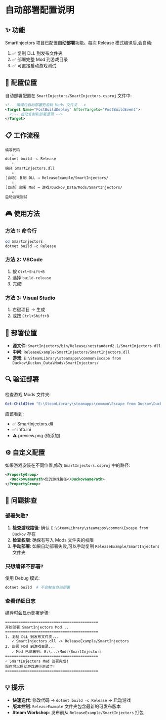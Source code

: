 # 自动部署配置说明

## ✨ 功能

SmartInjectors 项目已配置**自动部署**功能。每次 Release 模式编译后,会自动:

1. ✅ 复制 DLL 到发布文件夹
2. ✅ 部署完整 Mod 到游戏目录
3. ✅ 可直接启动游戏测试

## 🔧 配置位置

自动部署配置在 `SmartInjectors/SmartInjectors.csproj` 文件中:

```xml
<!-- 编译后自动部署到游戏 Mods 文件夹 -->
<Target Name="PostBuildDeploy" AfterTargets="PostBuildEvent">
  <!-- 自动复制和部署逻辑 -->
</Target>
```

## 📋 工作流程

```
编写代码
   ↓
dotnet build -c Release
   ↓
编译 SmartInjectors.dll
   ↓
[自动] 复制 DLL → ReleaseExample/SmartInjectors/
   ↓
[自动] 部署 Mod → 游戏/Duckov_Data/Mods/SmartInjectors/
   ↓
启动游戏测试
```

## 🎮 使用方法

### 方法 1: 命令行

```powershell
cd SmartInjectors
dotnet build -c Release
```

### 方法 2: VSCode

1. 按 `Ctrl+Shift+B`
2. 选择 `build-release`
3. 完成!

### 方法 3: Visual Studio

1. 右键项目 → 生成
2. 或按 `Ctrl+Shift+B`

## 📁 部署位置

- **源文件**: `SmartInjectors/bin/Release/netstandard2.1/SmartInjectors.dll`
- **中间**: `ReleaseExample/SmartInjectors/SmartInjectors.dll`
- **游戏**: `E:\SteamLibrary\steamapps\common\Escape from Duckov\Duckov_Data\Mods\SmartInjectors/`

## 🔍 验证部署

检查游戏 Mods 文件夹:

```powershell
Get-ChildItem "E:\SteamLibrary\steamapps\common\Escape from Duckov\Duckov_Data\Mods\SmartInjectors"
```

应该看到:
- ✅ SmartInjectors.dll
- ✅ info.ini
- ⚠️ preview.png (待添加)

## ⚙️ 自定义配置

如果游戏安装在不同位置,修改 `SmartInjectors.csproj` 中的路径:

```xml
<PropertyGroup>
  <DuckovGamePath>您的游戏路径</DuckovGamePath>
</PropertyGroup>
```

## 🐛 问题排查

### 部署失败?

1. **检查游戏路径**: 确认 `E:\SteamLibrary\steamapps\common\Escape from Duckov` 存在
2. **检查权限**: 确保有写入 Mods 文件夹的权限
3. **手动部署**: 如果自动部署失败,可以手动复制 `ReleaseExample/SmartInjectors` 文件夹

### 只想编译不部署?

使用 Debug 模式:
```powershell
dotnet build  # 不会触发自动部署
```

### 查看详细日志

编译时会显示部署步骤:
```
==========================================
开始部署 SmartInjectors Mod...
==========================================
1. 复制 DLL 到发布文件夹...
   ✓ SmartInjectors.dll -> ReleaseExample/SmartInjectors
2. 部署 Mod 到游戏目录...
   ✓ Mod 已部署到: E:\...\Mods\SmartInjectors
==========================================
✓ SmartInjectors Mod 部署完成!
现在可以启动游戏进行测试了!
==========================================
```

## 💡 提示

- **快速迭代**: 修改代码 → `dotnet build -c Release` → 启动游戏
- **版本控制**: `ReleaseExample` 文件夹包含最新的可发布版本
- **Steam Workshop**: 发布前从 `ReleaseExample/SmartInjectors` 打包
